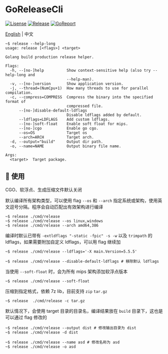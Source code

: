 # GoReleaseCli

[![Lisense](https://img.shields.io/github/license/Mmx233/GoReleaseCli)](https://github.com/Mmx233/GoReleaseCli/blob/main/LICENSE)
[![Release](https://img.shields.io/github/v/release/Mmx233/GoReleaseCli?color=blueviolet&include_prereleases)](https://github.com/Mmx233/GoReleaseCli/releases)
[![GoReport](https://goreportcard.com/badge/github.com/Mmx233/GoReleaseCli)](https://goreportcard.com/report/github.com/Mmx233/GoReleaseCli)

[English](./README.md) | 中文

```shell
~$ release --help-long
usage: release [<flags>] <target>

Golang build production release helper.

Flags:
  -h, --[no-]help          Show context-sensitive help (also try --help-long and
                           --help-man).
  -v, --[no-]version       Show application version.
  -j, --thread=(NumCpu+1)  How many threads to use for parallel compilation.
  -c, --compress=COMPRESS  Compress the binary into the specified format of
                           compressed file.
      --[no-]disable-default-ldflags
                           Disable ldflags added by default.
      --ldflags=LDFLAGS    Add custom ldflags.
      --[no-]soft-float    Enable soft float for mips.
      --[no-]cgo           Enable go cgo.
      --os=OS              Target os
      --arch=ARCH          Target arch.
  -d, --output="build"     Output dir path.
  -o, --name=NAME          Output binary file name.

Args:
  <target>  Target package.
```

## :saxophone: 使用

CGO、软浮点、生成压缩文件默认关闭

默认编译所有架构类型，可以使用 flag `--os` 和 `--arch` 指定系统或架构，使用英文逗号分隔。程序会自动匹配出有效架构进行编译

```shell
~$ release ./cmd/release
~$ release ./cmd/release --os linux,windows
~$ release ./cmd/release --arch amd64,386
```

编译时默认已带有 `-extldflags "-static -fpic" -s -w` 以及 `trimpath` 的 ldflags，如果需要附加自定义 ldflags，可以用 flag 继续加

```shell
~$ release ./cmd/release --ldflags='-X main.Version=5.5.5'

~$ release ./cmd/release --disable-default-ldflags # 移除默认 ldflags
```

当使用 `--soft-float` 时，会为所有 mips 架构添加软浮点版本

```shell
~$ release ./cmd/release --soft-float
```

压缩到指定格式，依赖 7z lib，目前支持 `zip` `tar.gz`

```shell
~$ release  ./cmd/release -c tar.gz
```

默认情况下，会使用 target 目录的目录名，编译结果放在 `build` 目录下，这也是可以通过 flag 修改的

```shell
~$ release ./cmd/release --output dist # 修改输出目录为 dist
~$ release ./cmd/release -d dist

~$ release ./cmd/release --name asd # 修改名称为 asd
~$ release ./cmd/release -o asd
```